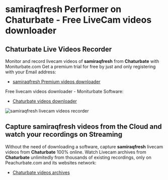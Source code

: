 # samiraqfresh Performer on Chaturbate - Free LiveCam videos downloader

## Chaturbate Live Videos Recorder

Monitor and record livecam videos of **samiraqfresh** from **Chaturbate** with Moniturbate.com
Get a premium trial for free by just and only registering with your Email address:
* [samiraqfresh Premium videos downloader](https://moniturbate.com/request-demo-licence-key.html)

Free livecam videos downloader - Moniturbate Software:
* [Chaturbate videos downloader](https://moniturbate.com/moniturbate-download-software.html)

![samiraqfresh livecam videos recorder](https://peachurnet.com/templates/moniturbate-software.png)


## Capture samiraqfresh videos from the Cloud and watch your recordings on Streaming

Without the need of downloading a software, capture **samiraqfresh** livecam videos from **Chaturbate** 100% online.
Watch Livecam archives from **Chaturbate** unlimitedly from thousands of existing recordings, only on Peachurbate.com and its websites network:
* [Chaturbate videos archives](https://peachurnet.com/)